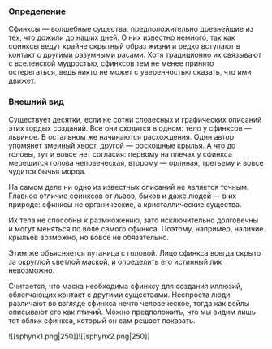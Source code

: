 ### Определение
Сфинксы — волшебные существа, предположительно древнейшие из тех, что дожили до наших дней. О них известно немного, так как сфинксы ведут крайне скрытный образ жизни и редко вступают в контакт с другими разумными расами. Хотя традиционно их связывают с вселенской мудростью, сфинксов тем не менее принято остерегаться, ведь никто не может с уверенностью сказать, что ими движет.

### Внешний вид
Существует десятки, если не сотни словесных и графических описаний этих гордых созданий. Все они сходятся в одном: тело у сфинксов — львиное. В остальном же начинаются расхождения. Один автор упомянет змеиный хвост, другой — роскошные крылья. А что до головы, тут и вовсе нет согласия: первому на плечах у сфинкса мерещится голова человеческая, второму — орлиная, третьему и вовсе чудится бычья морда.

На самом деле ни одно из известных описаний не является точным. Главное отличие сфинксов от львов, быков и даже людей — в их природе: сфинксы не органические, а кристаллические существа.

Их тела не способны к размножению, зато исключительно долговечны и могут меняться по воле самого сфинкса. Поэтому, например, наличие крыльев возможно, но вовсе не обязательно.

Этим же объясняется путаница с головой. Лицо сфинкса всегда скрыто за округлой светлой маской, и определить его истинный лик невозможно.

Считается, что маска необходима сфинксу для создания иллюзий, облегчающих контакт с другими существами. Неспроста люди различают во взгляде сфинкса нечто человеческое, тогда как вейлы описывают его как птичий. Можно предположить, что мы видим лишь тот облик сфинкса, который он сам решает показать.

![[sphynx1.png|250]]![[sphynx2.png|250]]